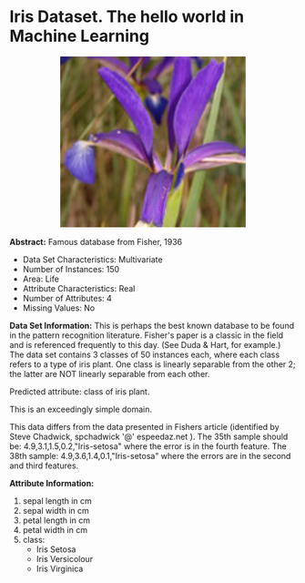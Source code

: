 <p align="center">
   <h1>Iris Dataset. The hello world in Machine Learning</h1>
</p>
<p align="center">
   <img src="https://github.com/Ankit152/IrisModel/blob/master/images/iris.png" width="326" height="300">
</p>

**Abstract:** Famous database from Fisher, 1936

* Data Set Characteristics: Multivariate
* Number of Instances: 150
* Area: Life
* Attribute Characteristics: Real
* Number of Attributes: 4
* Missing Values: No

**Data Set Information:** This is perhaps the best known database to be found in the pattern recognition literature. Fisher's paper is a classic in the field and is referenced frequently to this day. (See Duda & Hart, for example.) The data set contains 3 classes of 50 instances each, where each class refers to a type of iris plant. One class is linearly separable from the other 2; the latter are NOT linearly separable from each other.

Predicted attribute: class of iris plant.

This is an exceedingly simple domain.

This data differs from the data presented in Fishers article (identified by Steve Chadwick, spchadwick '@' espeedaz.net ). The 35th sample should be: 4.9,3.1,1.5,0.2,"Iris-setosa" where the error is in the fourth feature. The 38th sample: 4.9,3.6,1.4,0.1,"Iris-setosa" where the errors are in the second and third features.

**Attribute Information:**

1. sepal length in cm
2. sepal width in cm
3. petal length in cm
4. petal width in cm
5. class:
    * Iris Setosa
    * Iris Versicolour
    * Iris Virginica
    
